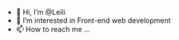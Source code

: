 - 👋 Hi, I’m @Leili
- 👀 I’m interested in Front-end web development
- 📫 How to reach me ...

<!---
LeiliAQ/LeiliAQ is a ✨ special ✨ repository because its `README.md` (this file) appears on your GitHub profile.
You can click the Preview link to take a look at your changes.
--->
